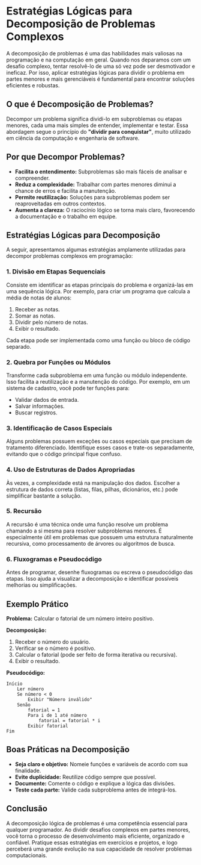 
# Estratégias Lógicas para Decomposição de Problemas Complexos

A decomposição de problemas é uma das habilidades mais valiosas na programação e na computação em geral. Quando nos deparamos com um desafio complexo, tentar resolvê-lo de uma só vez pode ser desmotivador e ineficaz. Por isso, aplicar estratégias lógicas para dividir o problema em partes menores e mais gerenciáveis é fundamental para encontrar soluções eficientes e robustas.

## O que é Decomposição de Problemas?

Decompor um problema significa dividi-lo em subproblemas ou etapas menores, cada uma mais simples de entender, implementar e testar. Essa abordagem segue o princípio do **"dividir para conquistar"**, muito utilizado em ciência da computação e engenharia de software.

## Por que Decompor Problemas?

- **Facilita o entendimento:** Subproblemas são mais fáceis de analisar e compreender.
- **Reduz a complexidade:** Trabalhar com partes menores diminui a chance de erros e facilita a manutenção.
- **Permite reutilização:** Soluções para subproblemas podem ser reaproveitadas em outros contextos.
- **Aumenta a clareza:** O raciocínio lógico se torna mais claro, favorecendo a documentação e o trabalho em equipe.

## Estratégias Lógicas para Decomposição

A seguir, apresentamos algumas estratégias amplamente utilizadas para decompor problemas complexos em programação:

### 1. **Divisão em Etapas Sequenciais**

Consiste em identificar as etapas principais do problema e organizá-las em uma sequência lógica. Por exemplo, para criar um programa que calcula a média de notas de alunos:

1. Receber as notas.
2. Somar as notas.
3. Dividir pelo número de notas.
4. Exibir o resultado.

Cada etapa pode ser implementada como uma função ou bloco de código separado.

### 2. **Quebra por Funções ou Módulos**

Transforme cada subproblema em uma função ou módulo independente. Isso facilita a reutilização e a manutenção do código. Por exemplo, em um sistema de cadastro, você pode ter funções para:

- Validar dados de entrada.
- Salvar informações.
- Buscar registros.

### 3. **Identificação de Casos Especiais**

Alguns problemas possuem exceções ou casos especiais que precisam de tratamento diferenciado. Identifique esses casos e trate-os separadamente, evitando que o código principal fique confuso.

### 4. **Uso de Estruturas de Dados Apropriadas**

Às vezes, a complexidade está na manipulação dos dados. Escolher a estrutura de dados correta (listas, filas, pilhas, dicionários, etc.) pode simplificar bastante a solução.

### 5. **Recursão**

A recursão é uma técnica onde uma função resolve um problema chamando a si mesma para resolver subproblemas menores. É especialmente útil em problemas que possuem uma estrutura naturalmente recursiva, como processamento de árvores ou algoritmos de busca.

### 6. **Fluxogramas e Pseudocódigo**

Antes de programar, desenhe fluxogramas ou escreva o pseudocódigo das etapas. Isso ajuda a visualizar a decomposição e identificar possíveis melhorias ou simplificações.

## Exemplo Prático

**Problema:** Calcular o fatorial de um número inteiro positivo.

**Decomposição:**
1. Receber o número do usuário.
2. Verificar se o número é positivo.
3. Calcular o fatorial (pode ser feito de forma iterativa ou recursiva).
4. Exibir o resultado.

**Pseudocódigo:**
```
Início
    Ler número
    Se número < 0
        Exibir "Número inválido"
    Senão
        fatorial = 1
        Para i de 1 até número
            fatorial = fatorial * i
        Exibir fatorial
Fim
```

## Boas Práticas na Decomposição

- **Seja claro e objetivo:** Nomeie funções e variáveis de acordo com sua finalidade.
- **Evite duplicidade:** Reutilize código sempre que possível.
- **Documente:** Comente o código e explique a lógica das divisões.
- **Teste cada parte:** Valide cada subproblema antes de integrá-los.

## Conclusão

A decomposição lógica de problemas é uma competência essencial para qualquer programador. Ao dividir desafios complexos em partes menores, você torna o processo de desenvolvimento mais eficiente, organizado e confiável. Pratique essas estratégias em exercícios e projetos, e logo perceberá uma grande evolução na sua capacidade de resolver problemas computacionais.
```
